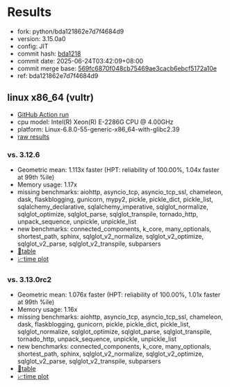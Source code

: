 # Results

- fork: python/bda121862e7d7f4684d9
- version: 3.15.0a0
- config: JIT
- commit hash: [bda1218](https://github.com/python/cpython/commit/bda1218)
- commit date: 2025-06-24T03:42:09+08:00
- commit merge base: [569fc6870f048cb75469ae3cacb6ebcf5172a10e](https://github.com/python/cpython/commit/569fc6870f048cb75469ae3cacb6ebcf5172a10e)
- ref: bda121862e7d7f4684d9

## linux x86_64 (vultr)

- [GitHub Action run](https://github.com/facebookexperimental/free-threading-benchmarking/actions/runs/16031600110)
- cpu model: Intel(R) Xeon(R) E-2286G CPU @ 4.00GHz
- platform: Linux-6.8.0-55-generic-x86_64-with-glibc2.39
- [raw results](bm-20250624-vultr-x86_64-python-bda121862e7d7f4684d9-3.15.0a0-bda1218.json)

### vs. 3.12.6

- Geometric mean: 1.113x faster (HPT: reliability of 100.00%, 1.04x faster at 99th %ile)
- Memory usage: 1.17x
- missing benchmarks: aiohttp, asyncio_tcp, asyncio_tcp_ssl, chameleon, dask, flaskblogging, gunicorn, mypy2, pickle, pickle_dict, pickle_list, sqlalchemy_declarative, sqlalchemy_imperative, sqlglot_normalize, sqlglot_optimize, sqlglot_parse, sqlglot_transpile, tornado_http, unpack_sequence, unpickle, unpickle_list
- new benchmarks: connected_components, k_core, many_optionals, shortest_path, sphinx, sqlglot_v2_normalize, sqlglot_v2_optimize, sqlglot_v2_parse, sqlglot_v2_transpile, subparsers
- [📄table](bm-20250624-vultr-x86_64-python-bda121862e7d7f4684d9-3.15.0a0-bda1218-vs-3.12.6.md)
- [📈time plot](bm-20250624-vultr-x86_64-python-bda121862e7d7f4684d9-3.15.0a0-bda1218-vs-3.12.6.svg)

### vs. 3.13.0rc2

- Geometric mean: 1.076x faster (HPT: reliability of 100.00%, 1.01x faster at 99th %ile)
- Memory usage: 1.16x
- missing benchmarks: aiohttp, asyncio_tcp, asyncio_tcp_ssl, chameleon, dask, flaskblogging, gunicorn, pickle, pickle_dict, pickle_list, sqlglot_normalize, sqlglot_optimize, sqlglot_parse, sqlglot_transpile, tornado_http, unpack_sequence, unpickle, unpickle_list
- new benchmarks: connected_components, k_core, many_optionals, shortest_path, sphinx, sqlglot_v2_normalize, sqlglot_v2_optimize, sqlglot_v2_parse, sqlglot_v2_transpile, subparsers
- [📄table](bm-20250624-vultr-x86_64-python-bda121862e7d7f4684d9-3.15.0a0-bda1218-vs-3.13.0rc2.md)
- [📈time plot](bm-20250624-vultr-x86_64-python-bda121862e7d7f4684d9-3.15.0a0-bda1218-vs-3.13.0rc2.svg)

